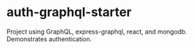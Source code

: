 # auth-graphql-starter
Project using GraphQL, express-graphql, react, and mongodb.
Demonstrates authentication.
